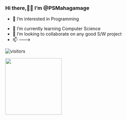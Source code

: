 
### Hi there,👋👋 I’m @PSMahagamage

+ 👀 I’m interested in Programming 
- 🌱 I’m currently learning Computer Science
- 💞️ I’m looking to collaborate on any good S/W project
- 📫 --->

![visitors](https://visitor-badge.glitch.me/badge?page_id=${your.username}.${your.repo.id})

<img height="180em" src="https://github-readme-stats.vercel.app/api?username=PSMahagamage&show_icons=true&hide_border=true&&count_private=true&include_all_commits=true" />
